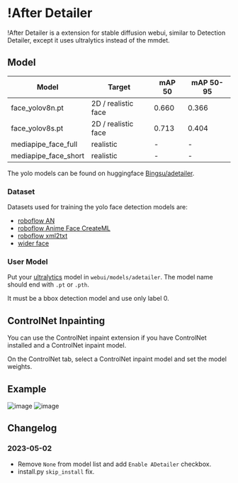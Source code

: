 # !After Detailer

!After Detailer is a extension for stable diffusion webui, similar to Detection Detailer, except it uses ultralytics instead of the mmdet.

## Model

| Model                | Target              | mAP 50 | mAP 50-95 |
| -------------------- | ------------------- | ------ | --------- |
| face_yolov8n.pt      | 2D / realistic face | 0.660  | 0.366     |
| face_yolov8s.pt      | 2D / realistic face | 0.713  | 0.404     |
| mediapipe_face_full  | realistic           | -      | -         |
| mediapipe_face_short | realistic           | -      | -         |

The yolo models can be found on huggingface [Bingsu/adetailer](https://huggingface.co/Bingsu/adetailer).

### Dataset

Datasets used for training the yolo face detection models are:

- [roboflow AN](https://universe.roboflow.com/sed-b8vkf/an-lfg5i)
- [roboflow Anime Face CreateML](https://universe.roboflow.com/my-workspace-mph8o/anime-face-createml)
- [roboflow xml2txt](https://universe.roboflow.com/0oooooo0/xml2txt-njqx1)
- [wider face](http://shuoyang1213.me/WIDERFACE/index.html)

### User Model

Put your [ultralytics](https://github.com/ultralytics/ultralytics) model in `webui/models/adetailer`. The model name should end with `.pt` or `.pth`.

It must be a bbox detection model and use only label 0.

## ControlNet Inpainting

You can use the ControlNet inpaint extension if you have ControlNet installed and a ControlNet inpaint model.

On the ControlNet tab, select a ControlNet inpaint model and set the model weights.

## Example

![image](https://i.imgur.com/i74ukgi.png)
![image](https://i.imgur.com/I5VVkoh.png)

## Changelog

### 2023-05-02

- Remove `None` from model list and add `Enable ADetailer` checkbox.
- install.py `skip_install` fix.
